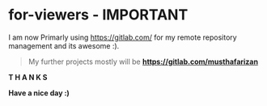 # for-viewers - IMPORTANT

I am now Primarly using https://gitlab.com/ for my remote repository management and its awesome :).

> My further projects mostly will be **https://gitlab.com/musthafarizan**

**T H A N K S**

**Have a nice day :)**
